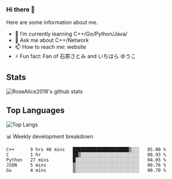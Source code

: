 ### Hi there 👋


<!-- **RoseAlice2018/RoseAlice2018** is a ✨ _special_ ✨ repository because its `README.md` (this file) appears on your GitHub profile. -->

Here are some information about me.

- 🌱 I’m currently learning C++/Go/Python/Java/
- 💬 Ask me about C++/Network
- 📫 How to reach me: website
- ⚡ Fun fact: Fan of 石原さとみ and いちはら ゆうこ


## Stats
![RoseAlice2018's github stats](https://github-readme-stats.vercel.app/api?username=RoseAlice2018&theme=tokyonight)

## Top Languages
![Top Langs](https://github-readme-stats.vercel.app/api/top-langs/?username=RoseAlice2018&layout=compact&theme=tokyonight)

📊 Weekly development breakdown
<!--START_SECTION:waka-->
```text
C++      9 hrs 40 mins   █████████████████████▒░░░   85.00 % 
C        1 hr            ██▒░░░░░░░░░░░░░░░░░░░░░░   08.93 % 
Python   27 mins         █░░░░░░░░░░░░░░░░░░░░░░░░   04.05 % 
JSON     5 mins          ▒░░░░░░░░░░░░░░░░░░░░░░░░   00.76 % 
Go       4 mins          ▒░░░░░░░░░░░░░░░░░░░░░░░░   00.70 % 
```
<!--END_SECTION:waka-->
